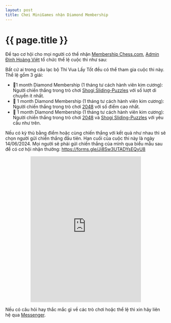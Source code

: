```yaml
---
layout: post
title: Chơi MiniGames nhận Diamond Membership
---
```


{{ page.title }}
================

Để tạo cơ hội cho mọi người có thể nhận <a href="https://www.chess.com/membership">Membership Chess.com</a>, <a href="https://thivualaytot.github.io/team#admins"><i class="bx bx-user"></i>Admin Đinh Hoàng Việt</a>
tổ chức thể lệ cuộc thi như sau:

Bất cứ ai trong câu lạc bộ Thí Vua Lấy Tốt đều có thể tham gia cuộc thi này. Thể lệ gồm 3 giải:
<ul>
  <li>💎1 month Diamond Membership (1 tháng tư cách hành viên kim cương): Người chiến thắng trong trò chơi <a href="https://thivualaytot.github.io/game/sliding">Shogi Sliding-Puzzles</a> với số lượt di chuyển ít nhất.</li>
  <li>💎 1 month Diamond Membership (1 tháng tư cách hành viên kim cương): Người chiến thắng trong trò chơi <a href="https://thivualaytot.github.io/game/2048">2048</a> với số điểm cao nhất.</li>
  <li>💎 1 month Diamond Membership (1 tháng tư cách hành viên kim cương): Người chiến thắng trong trò chơi <a href="https://thivualaytot.github.io/game/2048">2048</a> và <a href="https://thivualaytot.github.io/game/sliding">Shogi Sliding-Puzzles</a> với yêu cầu như trên.</li>
</ul>

Nếu có kỳ thủ bằng điểm hoặc cùng chiến thắng với kết quả như nhau thì sẽ chọn người gửi chiến thắng đầu tiên. 
Hạn cuối của cuộc thi này là ngày 14/06/2024. Mọi người sẽ phải gửi chiến thắng của mình qua biểu mẫu sau để có cơ hội nhận thưởng: <a href="https://forms.gle/Ji8Sw3UTADYsEQyU8">https://forms.gle/Ji8Sw3UTADYsEQyU8</a>

<p align="center"><iframe src="https://docs.google.com/forms/d/e/1FAIpQLSfQDlPYhjiLh7fDmfD1H0bjfyaNaQYb7dfgpvKSnwKeO2gAFA/viewform?embedded=true" width="346" height="456" frameborder="0" marginheight="0" marginwidth="0">Đang tải…</iframe></p>

Nếu có câu hỏi hay thắc mắc gì về các trò chơi hoặc thể lệ thì xin hãy liên hệ qua <a href="https://m.me/103559542712501">Messenger</a>.
